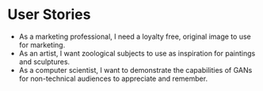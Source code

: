 # User Stories
* As a marketing professional, I need a loyalty free, original image to use for marketing.
* As an artist, I want zoological subjects to use as inspiration for paintings and sculptures.
* As a computer scientist, I want to demonstrate the capabilities of GANs for non-technical audiences to appreciate and remember.
